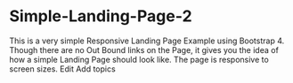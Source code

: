 # Simple-Landing-Page-2
This is a very simple Responsive Landing Page Example using Bootstrap 4. Though there are no Out Bound links on the Page, it gives you the idea of how a simple Landing Page should look like. The page is responsive to screen sizes. Edit Add topics
